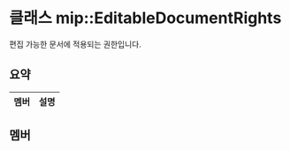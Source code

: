 # <a name="class-mipeditabledocumentrights"></a>클래스 mip::EditableDocumentRights 
편집 가능한 문서에 적용되는 권한입니다.
  
## <a name="summary"></a>요약
 멤버                        | 설명                                
--------------------------------|---------------------------------------------
  
## <a name="members"></a>멤버
